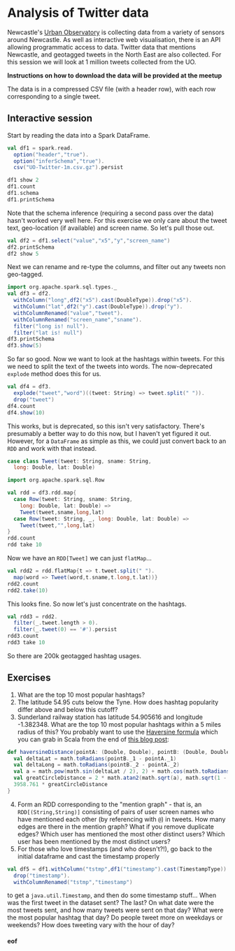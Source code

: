 # Analysis of Twitter data

Newcastle's [Urban Observatory](https://research.ncl.ac.uk/urbanobservatory/) is collecting data from a variety of sensors around Newcastle. As well as interactive web visualisation, there is an API allowing programmatic access to data. Twitter data that mentions Newcastle, and geotagged tweets in the North East are also collected. For this session we will look at 1 million tweets collected from the UO.

**Instructions on how to download the data will be provided at the meetup**

The data is in a compressed CSV file (with a header row), with each row corresponding to a single tweet.

## Interactive session

Start by reading the data into a Spark DataFrame.

```scala
val df1 = spark.read.
  option("header","true").
  option("inferSchema","true").
  csv("UO-Twitter-1m.csv.gz").persist

df1 show 2
df1.count
df1.schema
df1.printSchema
```
Note that the schema inference (requiring a second pass over the data) hasn't worked very well here. For this exercise we only care about the tweet text, geo-location (if available) and screen name. So let's pull those out.
```scala
val df2 = df1.select("value","x5","y","screen_name")
df2.printSchema
df2 show 5 
```
Next we can rename and re-type the columns, and filter out any tweets non geo-tagged.
```scala
import org.apache.spark.sql.types._
val df3 = df2.
  withColumn("long",df2("x5").cast(DoubleType)).drop("x5").
  withColumn("lat",df2("y").cast(DoubleType)).drop("y").
  withColumnRenamed("value","tweet").
  withColumnRenamed("screen_name","sname").
  filter("long is! null").
  filter("lat is! null")
df3.printSchema
df3.show(5)
```
So far so good. Now we want to look at the hashtags within tweets. For this we need to split the text of the tweets into words. The now-deprecated `explode` method does this for us.
```scala
val df4 = df3.
  explode("tweet","word")((tweet: String) => tweet.split(" ")).
  drop("tweet")
df4.count
df4.show(10)
```
This works, but is deprecated, so this isn't very satisfactory. There's presumably a better way to do this now, but I haven't yet figured it out. However, for a `DataFrame` as simple as this, we could just convert back to an `RDD` and work with that instead.
```scala
case class Tweet(tweet: String, sname: String,
  long: Double, lat: Double)

import org.apache.spark.sql.Row

val rdd = df3.rdd.map{
  case Row(tweet: String, sname: String,
    long: Double, lat: Double) =>
    Tweet(tweet,sname,long,lat)
  case Row(tweet: String, _, long: Double, lat: Double) =>
    Tweet(tweet,"",long,lat)
}
rdd.count
rdd take 10
```
Now we have an `RDD[Tweet]` we can just `flatMap`...
```scala
val rdd2 = rdd.flatMap{t => t.tweet.split(" ").
  map(word => Tweet(word,t.sname,t.long,t.lat))}
rdd2.count
rdd2.take(10)
```
This looks fine. So now let's just concentrate on the hashtags.
```scala
val rdd3 = rdd2.
  filter(_.tweet.length > 0).
  filter(_.tweet(0) == '#').persist
rdd3.count
rdd3 take 10
```
So there are 200k geotagged hashtag usages.

## Exercises

1. What are the top 10 most popular hashtags?
2. The latitude 54.95 cuts below the Tyne. How does hashtag popularity differ above and below this cutoff?
3. Sunderland railway station has latitude 54.905616 and longitude -1.382348. What are the top 10 most popular hashtags within a 5 miles radius of this? You probably want to use the [Haversine formula](https://en.wikipedia.org/wiki/Haversine_formula) which you can grab in Scala from the end of [this blog post](https://davidkeen.com/blog/2013/10/calculating-distance-with-scalas-foldleft/):
```scala
def haversineDistance(pointA: (Double, Double), pointB: (Double, Double) = (54.905616,-1.382348)): Double = {
  val deltaLat = math.toRadians(pointB._1 - pointA._1)
  val deltaLong = math.toRadians(pointB._2 - pointA._2)
  val a = math.pow(math.sin(deltaLat / 2), 2) + math.cos(math.toRadians(pointA._1)) * math.cos(math.toRadians(pointB._1)) * math.pow(math.sin(deltaLong / 2), 2)
  val greatCircleDistance = 2 * math.atan2(math.sqrt(a), math.sqrt(1 - a))
  3958.761 * greatCircleDistance
}
```
4. Form an RDD corresponding to the "mention graph" - that is, an `RDD[(String,String)]` consisting of pairs of user screen names who have mentioned each other (by referencing with `@`) in tweets. How many edges are there in the mention graph? What if you remove duplicate edges? Which user has mentioned the most other distinct users? Which user has been mentioned by the most distinct users?
5. For those who love timestamps (and who doesn't?!), go back to the initial dataframe and cast the timestamp properly
```scala
val df5 = df1.withColumn("tstmp",df1("timestamp").cast(TimestampType)).
  drop("timestamp").
  withColumnRenamed("tstmp","timestamp")
```
to get a `java.util.Timestamp`, and then do some timestamp stuff... When was the first tweet in the dataset sent? The last? On what date were the most tweets sent, and how many tweets were sent on that day? What were the most popular hashtag that day? Do people tweet more on weekdays or weekends? How does tweeting vary with the hour of day?

#### eof

